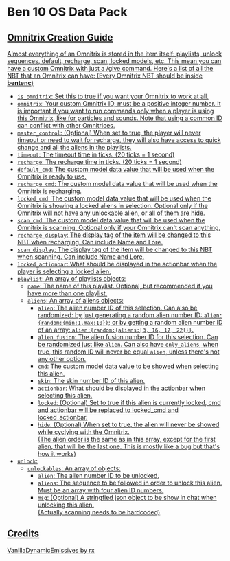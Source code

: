 # Ben 10 OS Data Pack

## <u>Omnitrix Creation Guide

Almost everything of an Omnitrix is stored in the item itself: playlists, unlock sequences, default, recharge, scan, locked models, etc.
This mean you can have a custom Omnitrix with just a /give command.
Here's a list of all the NBT that an Omnitrix can have:
(Every Omnitrix NBT should be inside **bentenc**)

- `is_omnitrix`: Set this to true if you want your Omnitrix to work at all.  
- `omnitrix`: Your custom Omnitrix ID, must be a positive integer number. It is important if you want to run commands only when a player is using this Omnitrix, like for particles and sounds. Note that using a common ID can conflict with other Omnitrices.  
- `master_control`: (Optional) When set to true, the player will never timeout or need to wait for recharge, they will also have access to quick change and all the aliens in the playlists.  
- `timeout`: The timeout time in ticks. (20 ticks = 1 second)  
- `recharge`: The recharge time in ticks. (20 ticks = 1 second)  
- `default_cmd`: The custom model data value that will be used when the Omnitrix is ready to use.  
- `recharge_cmd`: The custom model data value that will be used when the Omnitrix is recharging.  
- `locked_cmd`: The custom model data value that will be used when the Omnitrix is showing a locked aliens in selection. Optional only if the Omnitrix will not have any unlockable alien, or all of them are hide.  
- `scan_cmd`: The custom model data value that will be used when the Omnitrix is scanning. Optional only if your Omnitrix can't scan anything.  
- `recharge_display`: The display tag of the item will be changed to this NBT when recharging. Can include Name and Lore.  
- `scan_display`: The display tag of the item will be changed to this NBT when scanning. Can include Name and Lore.  
- `locked_actionbar`: What should be displayed in the actionbar when the player is selecting a locked alien.  
- `playlist`: An array of playlists objects:  
  - `name`: The name of this playlist. Optional, but recommended if you have more than one playlist.  
  - `aliens`: An array of aliens objects:  
    - `alien`: The alien number ID of this selection. Can also be randomized: by just generating a random alien number ID: `alien:{random:{min:1,max:10}}`; or by getting a random alien number ID of an array: `alien:{random:{aliens:[3, 16, 17, 22]}}`.  
    - `alien_fusion`: The alien fusion number ID for this selection. Can be randomized just like `alien`. Can also have `only_aliens`, when true, this random ID will never be equal `alien`, unless there's not any other option.  
    - `cmd`: The custom model data value to be showed when selecting this alien.  
    - `skin`: The skin number ID of this alien.  
    - `actionbar`: What should be displayed in the actionbar when selecting this alien.  
    - `locked`: (Optional) Set to true if this alien is currently locked, cmd and actionbar will be replaced to locked_cmd and locked_actionbar.  
    - `hide`: (Optional) When set to true, the alien will never be showed while cyclying with the Omnitrix.  
        (The alien order is the same as in this array, except for the first alien, that will be the last one. This is mostly like a bug but that's how it works)  
- `unlock`:  
  - `unlockables`: An array of objects:  
    - `alien`: The alien number ID to be unlocked.  
    - `aliens`: The sequence to be followed in order to unlock this alien. Must be an array with four alien ID numbers.  
    - `msg`: (Optional) A stringfied json object to be show in chat when unlocking this alien.  
(Actually scanning needs to be hardcoded)


## <u>Credits
[VanillaDynamicEmissives](https://github.com/rx-modules/PlayerDB) by [rx](https://github.com/rx-modules)
